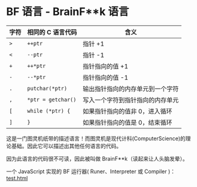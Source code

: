 # BF 语言 - BrainF\*\*k 语言

| 字符 | 相同的 C 语言代码  | 含义                             |
| ---- | ------------------ | -------------------------------- |
| `>`  | `++ptr`            | 指针 +1                          |
| `<`  | `--ptr`            | 指针 -1                          |
| `+`  | `++*ptr`           | 指针指向的值 +1                  |
| `-`  | `--*ptr`           | 指针指向的值 -1                  |
| `.`  | `putchar(*ptr)`    | 输出指针指向的内存单元到一个字符 |
| `,`  | `*ptr = getchar()` | 写入一个字符到指针指向的内存单元 |
| `[`  | `while (*ptr) {`   | 如果指针指向的值非 0，进入循环   |
| `]`  | `}`                | 如果指针指向的值是 0，结束循环   |

这是一门图灵机纸带的描述语言！而图灵机是现代计科(ComputerScience)的理论基础。因此它可以描述出其他任何语言的代码。

因为此语言的代码很不可读，因此被叫做 BrainF\*\*k（读起来让人头脑发晕）。

一个 JavaScript 实现的 BF 运行器( Runer、Interpreter 或 Compiler )：[test.html](./test.html)

